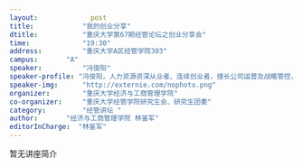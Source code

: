 ```yaml
---
layout: 			post
title:       	  "我的创业分享"
dtitle:      	  "重庆大学第67期经管论坛之创业分享会"
time: 		  	  "19:30"
address:	  	  "重庆大学A区经管学院303"
campus:	  	  "A"
speaker:	   	  "冯俊阳"
speaker-profile: "冯俊阳，人力资源资深从业者、连续创业者，擅长公司运营及战略管控，十余年外资企业及大型多元化控股集团人力资源副总裁任职经历；之后创立人力资源公司仕派诺，任职总经理，经历行业巨变且大多同行无法破局被淘汰的行业困境中，顺利实现逆境生存及业绩稳步增长的创业先例。现任拉米科技CEO，旗下主打产品为全国一站式大数据校招求职社区----开频校招。&nbsp;"
speaker-img:	  "http://externie.com/nophoto.png"
organizer:		  "重庆大学经济与工商管理学院"
co-organizer:	  "重庆大学经管学院研究生会、研究生团委"
category:		  "经管讲坛 "
author:		  "经济与工商管理学院 林鉴军"
editorInCharge:  "林鉴军"
---
```

暂无讲座简介
